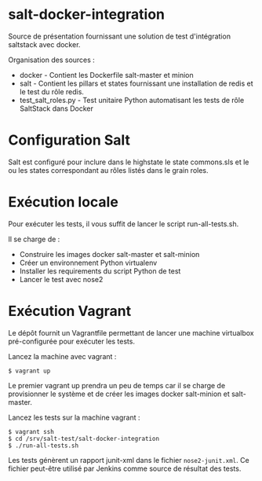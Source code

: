 # salt-docker-integration

Source de présentation fournissant une solution de test d'intégration saltstack avec docker.

Organisation des sources :

* docker - Contient les Dockerfile salt-master et minion
* salt - Contient les pillars et states fournissant une installation de redis et le test du rôle redis.
* test_salt_roles.py - Test unitaire Python automatisant les tests de rôle SaltStack dans Docker

# Configuration Salt

Salt est configuré pour inclure dans le highstate le state commons.sls et le ou les states correspondant
au rôles listés dans le grain roles.

# Exécution locale

Pour exécuter les tests, il vous suffit de lancer le script run-all-tests.sh.

Il se charge de :

* Construire les images docker salt-master et salt-minion
* Créer un environnement Python virtualenv
* Installer les requirements du script Python de test
* Lancer le test avec nose2


# Exécution Vagrant

Le dépôt fournit un Vagrantfile permettant de lancer une machine virtualbox pré-configurée pour exécuter
les tests.

Lancez la machine avec vagrant :

```shell
$ vagrant up
```

Le premier vagrant up prendra un peu de temps car il se charge de provisionner le système et de créer
les images docker salt-minion et salt-master.

Lancez les tests sur la machine vagrant :

```shell
$ vagrant ssh
$ cd /srv/salt-test/salt-docker-integration
$ ./run-all-tests.sh
```

Les tests génèrent un rapport junit-xml dans le fichier `nose2-junit.xml`.
Ce fichier peut-être utilisé par Jenkins comme source de résultat des tests.
